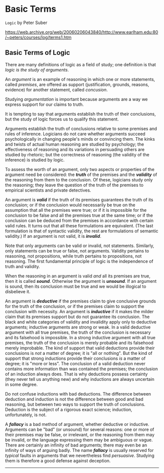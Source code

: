# Basic Terms

`Logic` by Peter Suber

https://web.archive.org/web/20060206043840/http://www.earlham.edu:80/~peters/courses/log/terms1.htm

## Basic Terms of Logic

There are many definitions of logic as a field of study; one definition is that *logic is the study of arguments*.

An *argument* is an example of reasoning in which one or more statements, called *premises*, are offered as support (justification, grounds, reasons, evidence) for another statement, called *concusion*.

Studying *argumentation* is important because arguments are a way we express support for our claims to truth.

It is tempting to say that arguments establish the truth of their conclusions, but the study of logic forces us to qualify this statement.

Arguments establish the truth of conclusions relative to some premises and rules of inference. Logicians do not care whether arguments succeed psychologically in changing people's minds or convincing them. The kinks and twists of actual human reasoning are studied by psychology; the effectiveness of reasoning and its variations in persuading others are studied by rhetoric; but the correctness of reasoning (the validity of the inference) is studied by logic.

To assess the worth of an argument, only two aspects or properties of the argument need be considered: the ***truth*** of the premises and the ***validity*** of the reasoning from them to the conclusion. Of these, logicians study only the reasoning; they leave the question of the truth of the premises to empirical scientists and private detectives.

An argument is ***valid*** if the truth of its premises guarantees the truth of its conclusion; or if the conclusion would necessarily be true on the assumption that all the premises were true; or if it is impossible for the conclusion to be false and all the premises true at the same time; or if the conclusion can be deduced from the premises in accordance with certain valid rules. It turns out that all these formulations are equivalent. (The last formulation is that of syntactic validity, the rest are formulations of semantic validity.) If an argument is not valid, it is ***invalid***.

Note that only arguments can be valid or invalid, not statements. Similarly, only statements can be true or false, not arguments. Validity pertains to reasoning, not propositions, while truth pertains to propositions, not reasoning. The first fundamental principle of logic is the independence of truth and validity.

When the reasoning in an argument is valid *and* all its premises are true, then it is called ***sound***. Otherwise the argument is ***unsound***. If an argument is sound, then its conclusion must be true and we would be illogical to disbelieve it.

An argument is ***deductive*** if the premises claim to give conclusive grounds for the truth of the conclusion, or if the premises claim to support the conclusion with necessity. An argument is ***inductive*** if it makes the milder claim that its premises support but do not guarantee its conclusion. The black and white categories of validity and invalidity apply only to deductive arguments; inductive arguments are strong or weak. In a valid deductive argument with all true premises, the truth of the conclusion is necessary and its falsehood is impossible. In a strong inductive argument with all true premises, the truth of the conclusion is merely probable and its falsehood merely improbable. The kind of support that valid deductions provide their conclusions is *not* a matter of degree; it is "all or nothing". But the kind of support that strong inductions provide their conclusions *is* a matter of degree; it is "more or less". The conclusion of a valid deduction never contains more information than was contained the premises; the conclusion of an induction always does. That is why deductions possess certainty (they never tell us anything new) and why inductions are always uncertain in some degree.

Do not confuse inductions with bad deductions. The difference between deduction and induction is not the difference between good and bad reasoning, but between two ways to support the truth of conclusions. Deduction is the subject of a rigorous exact science; induction, unfortunately, is not.

A ***fallacy*** is a bad method of argument, whether deductive or inductive. Arguments can be "bad" (or unsound) for several reasons: one or more of their premises may be false, or irrelevant, or the reasoning from them may be invalid, or the language expressing them may be ambiguous or vague. There are certainly an infinity of bad arguments; there may even be an infinity of ways of arguing badly. The name ***fallacy*** is usually reserved for *typical* faults in arguments that we nevertheless find *persuasive*. Studying them is therefore a good defense against deception.

---

[1]: https://web.archive.org/web/20060206043840/http://www.earlham.edu/~peters/hometoc.htm
[2]: https://web.archive.org/web/20060206043840/http://www.earlham.edu/~phil/index.htm
[3]: https://web.archive.org/web/20060206043840/http://www.earlham.edu/
